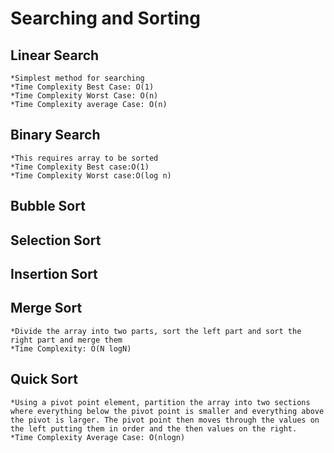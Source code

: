 # Searching and Sorting

## Linear Search
    *Simplest method for searching
    *Time Complexity Best Case: O(1)
    *Time Complexity Worst Case: O(n)
    *Time Complexity average Case: O(n)
## Binary Search
    *This requires array to be sorted
    *Time Complexity Best case:O(1)
    *Time Complexity Worst case:O(log n)
## Bubble Sort
## Selection Sort
## Insertion Sort
## Merge Sort
    *Divide the array into two parts, sort the left part and sort the right part and merge them
    *Time Complexity: O(N logN)
## Quick Sort
    *Using a pivot point element, partition the array into two sections where everything below the pivot point is smaller and everything above the pivot is larger. The pivot point then moves through the values on the left putting them in order and the then values on the right.
    *Time Complexity Average Case: O(nlogn)
